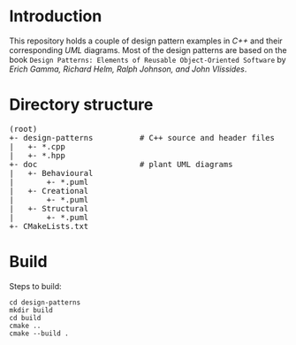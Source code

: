 # Introduction

This repository holds a couple of design pattern examples in <em>C++</em> and their corresponding <em>UML</em> diagrams. Most of the design patterns are based on the book `Design Patterns: Elements of Reusable Object-Oriented Software` by <em>Erich Gamma, Richard Helm, Ralph Johnson, and John Vlissides</em>.

# Directory structure

<pre>
(root)
+- design-patterns          # C++ source and header files
|   +- *.cpp
|   +- *.hpp
+- doc                      # plant UML diagrams
|   +- Behavioural
|       +- *.puml     
|   +- Creational
|       +- *.puml          
|   +- Structural
|       +- *.puml           
+- CMakeLists.txt
</pre>

# Build

Steps to build:
```shell
cd design-patterns
mkdir build
cd build
cmake ..
cmake --build .
```